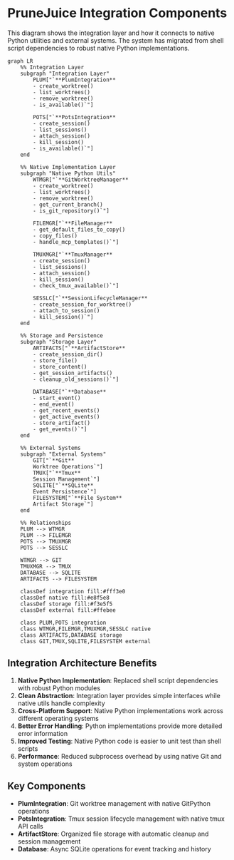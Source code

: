 # PruneJuice Integration Components

This diagram shows the integration layer and how it connects to native Python utilities and external systems. The system has migrated from shell script dependencies to robust native Python implementations.

```mermaid
graph LR
    %% Integration Layer
    subgraph "Integration Layer"
        PLUM["`**PlumIntegration**
        - create_worktree()
        - list_worktrees()
        - remove_worktree()
        - is_available()`"]
        
        POTS["`**PotsIntegration**
        - create_session()
        - list_sessions()
        - attach_session()
        - kill_session()
        - is_available()`"]
    end
    
    %% Native Implementation Layer
    subgraph "Native Python Utils"
        WTMGR["`**GitWorktreeManager**
        - create_worktree()
        - list_worktrees()
        - remove_worktree()
        - get_current_branch()
        - is_git_repository()`"]
        
        FILEMGR["`**FileManager**
        - get_default_files_to_copy()
        - copy_files()
        - handle_mcp_templates()`"]
        
        TMUXMGR["`**TmuxManager**
        - create_session()
        - list_sessions()
        - attach_session()
        - kill_session()
        - check_tmux_available()`"]
        
        SESSLC["`**SessionLifecycleManager**
        - create_session_for_worktree()
        - attach_to_session()
        - kill_session()`"]
    end
    
    %% Storage and Persistence
    subgraph "Storage Layer"
        ARTIFACTS["`**ArtifactStore**
        - create_session_dir()
        - store_file()
        - store_content()
        - get_session_artifacts()
        - cleanup_old_sessions()`"]
        
        DATABASE["`**Database**
        - start_event()
        - end_event()
        - get_recent_events()
        - get_active_events()
        - store_artifact()
        - get_events()`"]
    end
    
    %% External Systems
    subgraph "External Systems"
        GIT["`**Git**
        Worktree Operations`"]
        TMUX["`**Tmux**
        Session Management`"]
        SQLITE["`**SQLite**
        Event Persistence`"]
        FILESYSTEM["`**File System**
        Artifact Storage`"]
    end
    
    %% Relationships
    PLUM --> WTMGR
    PLUM --> FILEMGR
    POTS --> TMUXMGR
    POTS --> SESSLC
    
    WTMGR --> GIT
    TMUXMGR --> TMUX
    DATABASE --> SQLITE
    ARTIFACTS --> FILESYSTEM
    
    classDef integration fill:#fff3e0
    classDef native fill:#e8f5e8
    classDef storage fill:#f3e5f5
    classDef external fill:#ffebee
    
    class PLUM,POTS integration
    class WTMGR,FILEMGR,TMUXMGR,SESSLC native
    class ARTIFACTS,DATABASE storage
    class GIT,TMUX,SQLITE,FILESYSTEM external
```

## Integration Architecture Benefits

1. **Native Python Implementation**: Replaced shell script dependencies with robust Python modules
2. **Clean Abstraction**: Integration layer provides simple interfaces while native utils handle complexity
3. **Cross-Platform Support**: Native Python implementations work across different operating systems
4. **Better Error Handling**: Python implementations provide more detailed error information
5. **Improved Testing**: Native Python code is easier to unit test than shell scripts
6. **Performance**: Reduced subprocess overhead by using native Git and system operations

## Key Components

- **PlumIntegration**: Git worktree management with native GitPython operations
- **PotsIntegration**: Tmux session lifecycle management with native tmux API calls
- **ArtifactStore**: Organized file storage with automatic cleanup and session management
- **Database**: Async SQLite operations for event tracking and history